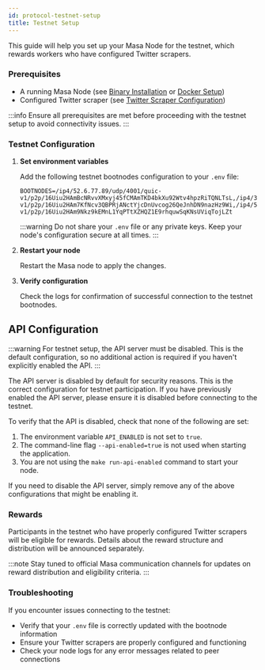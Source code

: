 ```yaml
---
id: protocol-testnet-setup
title: Testnet Setup
---
```


This guide will help you set up your Masa Node for the testnet, which rewards workers who have configured Twitter scrapers.

### Prerequisites

- A running Masa Node (see [Binary Installation](./protocol-binary-installation.md) or [Docker Setup](./protocol-docker-setup.md))
- Configured Twitter scraper (see [Twitter Scraper Configuration](./protocol-twitter-scraper-config.md))

:::info
Ensure all prerequisites are met before proceeding with the testnet setup to avoid connectivity issues.
:::

### Testnet Configuration

1. **Set environment variables**

   Add the following testnet bootnodes configuration to your `.env` file:

   ```plaintext
   BOOTNODES=/ip4/52.6.77.89/udp/4001/quic-v1/p2p/16Uiu2HAmBcNRvvXMxyj45fCMAmTKD4bkXu92Wtv4hpzRiTQNLTsL,/ip4/3.213.117.85/udp/4001/quic-v1/p2p/16Uiu2HAm7KfNcv3QBPRjANctYjcDnUvcog26QeJnhDN9nazHz9Wi,/ip4/52.20.183.116/udp/4001/quic-v1/p2p/16Uiu2HAm9Nkz9kEMnL1YqPTtXZHQZ1E9rhquwSqKNsUViqTojLZt
   ```

   :::warning
   Do not share your `.env` file or any private keys. Keep your node's configuration secure at all times.
   :::

2. **Restart your node**

   Restart the Masa node to apply the changes.

3. **Verify configuration**

   Check the logs for confirmation of successful connection to the testnet bootnodes.

## API Configuration

:::warning
For testnet setup, the API server must be disabled. This is the default configuration, so no additional action is required if you haven't explicitly enabled the API.
:::

The API server is disabled by default for security reasons. This is the correct configuration for testnet participation. If you have previously enabled the API server, please ensure it is disabled before connecting to the testnet.

To verify that the API is disabled, check that none of the following are set:

1. The environment variable `API_ENABLED` is not set to `true`.
2. The command-line flag `--api-enabled=true` is not used when starting the application.
3. You are not using the `make run-api-enabled` command to start your node.

If you need to disable the API server, simply remove any of the above configurations that might be enabling it.

### Rewards

Participants in the testnet who have properly configured Twitter scrapers will be eligible for rewards. Details about the reward structure and distribution will be announced separately.

:::note
Stay tuned to official Masa communication channels for updates on reward distribution and eligibility criteria.
:::

### Troubleshooting

If you encounter issues connecting to the testnet:

- Verify that your `.env` file is correctly updated with the bootnode information
- Ensure your Twitter scrapers are properly configured and functioning
- Check your node logs for any error messages related to peer connections
